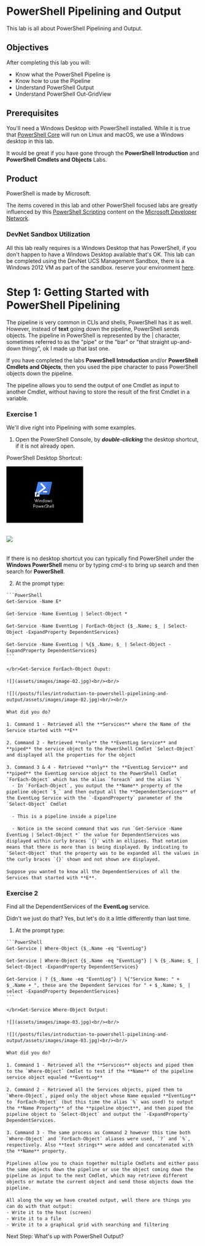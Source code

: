 # PowerShell Pipelining and Output

This lab is all about PowerShell Pipelining and Output.

## Objectives

After completing this lab you will:

  - Know what the PowerShell Pipeline is
  - Know how to use the Pipeline
  - Understand PowerShell Output
  - Understand PowerShell Out-GridView

## Prerequisites

You'll need a Windows Desktop with PowerShell installed. While it is true that [PowerShell Core](https://github.com/powershell/powershell) will run on Linux and macOS, we use a Windows desktop in this lab.

It would be great if you have gone through the **PowerShell Introduction** and **PowerShell Cmdlets and Objects** Labs.

## Product

PowerShell is made by Microsoft.

The items covered in this lab and other PowerShell focused labs are greatly influenced by this [PowerShell Scripting](https://msdn.microsoft.com/en-us/powershell/scripting/powershell-scripting) content on the [Microsoft Developer Network](https://msdn.microsoft.com/en-us/default.aspx).

### DevNet Sandbox Utilization

All this lab really requires is a Windows Desktop that has PowerShell, if you don't happen to have a Windows Desktop available that's OK. This lab can be completed using the DevNet UCS Management Sandbox, there is a Windows 2012 VM as part of the sandbox. reserve your environment [here](https://devnetsandbox.cisco.com/RM/Diagram/Index/3323b7b0-b70b-4b1e-a929-6bdbff3aac8a?diagramType=Topology).

# Step 1: Getting Started with PowerShell Pipelining

The pipeline is very common in CLIs and shells, PowerShell has it as well. However, instead of **text** going down the pipeline, PowerShell sends objects. The pipeline in PowerShell is represented by the | character, sometimes referred to as the "pipe" or the "bar" or "that straight up-and-down thingy", ok I made up that last one.

If you have completed the labs **PowerShell Introduction** and/or **PowerShell Cmdlets and Objects**, then you used the pipe character to pass PowerShell objects down the pipeline.

The pipeline allows you to send the output of one Cmdlet as input to another Cmdlet, without having to store the result of the first Cmdlet in a variable.

### Exercise 1

We'll dive right into Pipelining with some examples.

  1. Open the PowerShell Console, by ***double-clicking*** the desktop shortcut, if it is not already open.

  PowerShell Desktop Shortcut:

  ![](assets/images/image-01.jpg)<br/><br/>

  ![](/posts/files/introduction-to-powershell-pipelining-and-output/assets/images/image-01.jpg)<br/><br/>

  If there is no desktop shortcut you can typically find PowerShell under the **Windows PowerShell** menu or by typing *cmd-s* to bring up search and then search for **PowerShell**.

  2. At the prompt type:

    ```PowerShell
    Get-Service -Name E*

    Get-Service -Name EventLog | Select-Object *

    Get-Service -Name EventLog | ForEach-Object {$_.Name; $_ | Select-Object -ExpandProperty DependentServices}

    Get-Service -Name EventLog | %{$_.Name; $_ | Select-Object -ExpandProperty DependentServices}
    ```

    </br>Get-Service ForEach-Object Ouput:

    ![](assets/images/image-02.jpg)<br/><br/>

    ![](/posts/files/introduction-to-powershell-pipelining-and-output/assets/images/image-02.jpg)<br/><br/>

    What did you do?

    1. Command 1 - Retrieved all the **Services** where the Name of the Service started with **E**

    2. Command 2 - Retrieved **only** the **EventLog Service** and **piped** the service object to the PowerShell Cmdlet `Select-Object` and displayed all the properties for the object

    3. Command 3 & 4 - Retrieved **only** the **EventLog Service** and **piped** the EventLog service object to the PowerShell Cmdlet `ForEach-Object` which has the alias `foreach` and the alias `%`
      - In `ForEach-Object`, you output the **Name** property of the pipeline object `$_` and then output all the **DependentServices** of the EventLog Service with the `-ExpandProperty` parameter of the `Select-Object` Cmdlet

      - This is a pipeline inside a pipeline

      - Notice in the second command that was run `Get-Service -Name EventLog | Select-Object *` the value for DependentServices was displayed within curly braces `{}` with an ellipses. That notation means that there is more than is being displayed. By indicating to `Select-Object` that the property was to be expanded all the values in the curly braces `{}` shown and not shown are displayed.

    Suppose you wanted to know all the DependentServices of all the Services that started with **E**.

### Exercise 2

Find all the DependentServices of the **EventLog** service.

Didn't we just do that? Yes, but let's do it a little differently than last time.

  1. At the prompt type:

    ```PowerShell
    Get-Service | Where-Object {$_.Name -eq "EventLog"}

    Get-Service | Where-Object {$_.Name -eq "EventLog"} | % {$_.Name; $_ | Select-Object -ExpandProperty DependentServices}

    Get-Service | ? {$_.Name -eq "EventLog"} | %{"Service Name: " + $_.Name + ", these are the Dependent Services for " + $_.Name; $_ | select -ExpandProperty DependentServices}
    ```

    </br>Get-Service Where-Object Output:

    ![](assets/images/image-03.jpg)<br/><br/>

    ![](/posts/files/introduction-to-powershell-pipelining-and-output/assets/images/image-03.jpg)<br/><br/>

    What did you do?

    1. Command 1 - Retrieved all the **Services** objects and piped them to the `Where-Object` Cmdlet to test if the **Name** of the pipeline service object equaled **EventLog**

    2. Command 2 - Retrieved all the Services objects, piped them to `Where-Object`, piped only the object whose Name equaled **EventLog** to `ForEach-Object` (but this time the alias `%` was used) to output the **Name Property** of the **pipeline object**, and then piped the pipeline object to `Select-Object` and output the `-ExpandProperty` DependentServices.

    3. Command 3 - The same process as Command 2 however this time both `Where-Object` and `ForEach-Object` aliases were used, `?` and `%`, respectively. Also **text strings** were added and concatenated with the **Name** property.

    Pipelines allow you to chain together multiple Cmdlets and either pass the same objects down the pipeline or use the object coming down the pipeline as input to the next Cmdlet, which may retrieve different objects or mutate the current object and send those objects down the pipeline.

    All along the way we have created output, well there are things you can do with that output:    
    - Write it to the host (screen)   
    - Write it to a file
    - Write it to a graphical grid with searching and filtering

Next Step: What's up with PowerShell Output?
